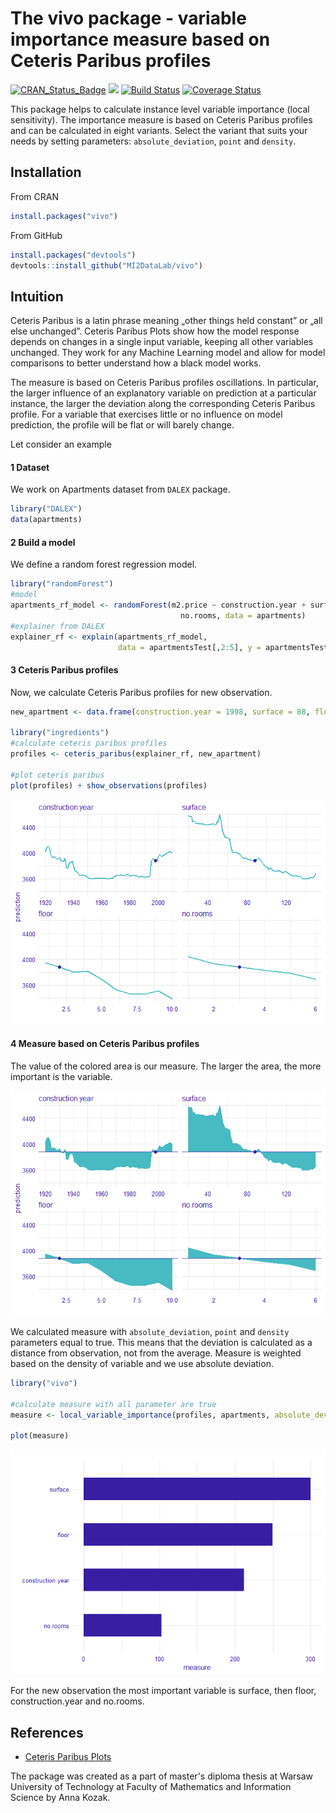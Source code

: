 
The vivo package - variable importance measure based on Ceteris Paribus profiles
==================================================================================================================

[![CRAN_Status_Badge](http://www.r-pkg.org/badges/version/vivo)](https://cran.r-project.org/package=vivo)
<img src="http://cranlogs.r-pkg.org/badges/grand-total/vivo" />
[![Build Status](https://travis-ci.org/MI2DataLab/vivo.svg?branch=master)](https://travis-ci.org/MI2DataLab/vivo/)
[![Coverage Status](https://codecov.io/gh/MI2DataLab/vivo/branch/master/graph/badge.svg)](https://codecov.io/gh/MI2DataLab/vivo)

This package helps to calculate instance level variable importance (local sensitivity). The importance measure is based on Ceteris Paribus profiles and can be calculated in eight variants. Select the variant that suits your needs by setting parameters:  `absolute_deviation`, `point` and `density`.

Installation
------------

From CRAN

``` r
install.packages("vivo")
```

From GitHub

``` r
install.packages("devtools")
devtools::install_github("MI2DataLab/vivo")
```

Intuition
---------

Ceteris Paribus is a latin phrase meaning „other things held constant” or  „all else unchanged”. Ceteris Paribus Plots show how the model response depends on changes in a single input variable, keeping all other variables unchanged. They work for any Machine Learning model and allow for model comparisons to better understand how a black model works.

The measure is based on Ceteris Paribus profiles oscillations. In particular, the larger influence of an explanatory variable on prediction at a particular instance, the larger the deviation along the corresponding Ceteris Paribus profile. For a variable that exercises little or no influence on model prediction, the profile will be flat or will barely change. 


Let consider an example

#### 1 Dataset

We work on Apartments dataset from `DALEX` package.

```r
library("DALEX")
data(apartments)
```

#### 2 Build a model

We define a random forest regression model.

```r
library("randomForest")
#model
apartments_rf_model <- randomForest(m2.price ~ construction.year + surface + floor +
                                      no.rooms, data = apartments)
#explainer from DALEX
explainer_rf <- explain(apartments_rf_model,
                        data = apartmentsTest[,2:5], y = apartmentsTest$m2.price)
```

#### 3 Ceteris Paribus profiles

Now, we calculate Ceteris Paribus profiles for new observation.

```r
new_apartment <- data.frame(construction.year = 1998, surface = 88, floor = 2L, no.rooms = 3)

library("ingredients")
#calculate ceteris paribus profiles
profiles <- ceteris_paribus(explainer_rf, new_apartment)

#plot ceteris paribus
plot(profiles) + show_observations(profiles)
```
![](README_files/figure-markdown_github/unnamed-chunk-3-1.png)

#### 4 Measure based on Ceteris Paribus profiles

The value of the colored area is our measure. The larger the area, the more important is the variable.



![](README_files/figure-markdown_github/unnamed-chunk-4-1.png)

We calculated measure with `absolute_deviation`, `point` and `density` parameters equal to true. This means that the deviation is calculated as a distance from observation, not from the average. Measure is weighted based on the density of variable and we use absolute deviation. 


```r
library("vivo")

#calculate measure with all parameter are true
measure <- local_variable_importance(profiles, apartments, absolute_deviation = TRUE, point = TRUE, density = TRUE)

plot(measure)
```

![](README_files/figure-markdown_github/unnamed-chunk-5-1.png)

For the new observation the most important variable is surface, then floor, construction.year and no.rooms.



References
----------

-  [Ceteris Paribus Plots](https://github.com/pbiecek/ceterisParibus)

The package was created as a part of master's diploma thesis at Warsaw University of Technology at Faculty of Mathematics and Information Science by Anna Kozak.
